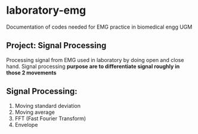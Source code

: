 # laboratory-emg
Documentation of codes needed for EMG practice in biomedical engg UGM
## Project: Signal Processing
Processing signal from EMG used in laboratory by doing open and close hand. Signal processing **purpose are to differentiate signal roughly in those 2 movements**
## Signal Processing:
1. Moving standard deviation
2. Moving average
3. FFT (Fast Fourier Transform)
4. Envelope
